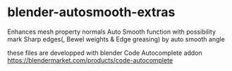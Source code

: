 # blender-autosmooth-extras
Enhances mesh property normals Auto Smooth function with possibility mark Sharp edges(, Bewel weights &amp; Edge greasing) by auto smooth angle

these files are developped with blender Code Autocomplete addon https://blendermarket.com/products/code-autocomplete
